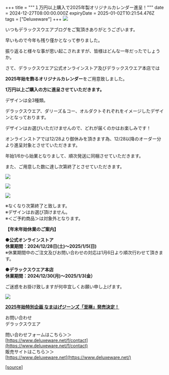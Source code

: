 +++
title = """１万円以上購入で2025年製オリジナルカレンダー進呈！"""
date = 2024-12-27T08:00:00.000Z
expiryDate = 2025-01-02T10:21:54.476Z
tags = ["Deluxeware"]
+++
[![](https://stat.ameba.jp/user_images/20241225/16/deluxeware/33/fc/j/o0800120015525544884.jpg)](https://stat.ameba.jp/user_images/20241225/16/deluxeware/33/fc/j/o0800120015525544884.jpg)

いつもデラックスウエアブログをご覧頂きありがとうございます。

早いもので今年も残り僅かとなって参りました。

振り返ると様々な事が思い起こされますが、皆様はどんな一年だったでしょうか。

さて、デラックスウエア公式オンラインストア及びデラックスウエア本店では

**2025年始を飾るオリジナルカレンダー**をご用意致しました。

**1万円以上ご購入の方に進呈させていただきます。**

デザインは全3種類。

デラックスウエア、ダリーズ＆コー、オルダクトそれぞれをイメージしたデザインとなっております。

デザインはお選びいただけませんので、どれが届くのかはお楽しみです！

オンラインストアでは12/28より御休みを頂きます為、12/28以降のオーダー分より進呈対象とさせていただきます。

年始1/6から始業となりまして、順次発送に同梱させていただきます。

また、ご用意した数に達し次第終了とさせていただきます。

[![](https://stat.ameba.jp/user_images/20241225/17/deluxeware/70/d9/j/o0595084215525551733.jpg)](https://stat.ameba.jp/user_images/20241225/17/deluxeware/70/d9/j/o0595084215525551733.jpg)

[![](https://stat.ameba.jp/user_images/20241225/17/deluxeware/c9/5e/j/o0596084215525551729.jpg)](https://stat.ameba.jp/user_images/20241225/17/deluxeware/c9/5e/j/o0596084215525551729.jpg)

[![](https://stat.ameba.jp/user_images/20241225/17/deluxeware/a3/91/j/o0597083415525551736.jpg)](https://stat.ameba.jp/user_images/20241225/17/deluxeware/a3/91/j/o0597083415525551736.jpg)

  
※なくなり次第終了と致します。  
※デザインはお選び頂けません。  
※＜ご予約商品＞は対象外となります。

**【年末年始休業のご案内】**

**●公式オンラインストア**  
**休業期間：2024/12/28日(土)～2025/1/5(日)**  
※休業期間中のご注文及びお問い合わせの対応は1月6日より順次行わせて頂きます。  
  
**●デラックスウエア本店  
休業期間：2024/12/30(月)～2025/1/3(金）**  
  
ご迷惑をお掛け致しますが何卒宜しくお願い申し上げます。  
  
  
  
  
[![](https://stat.ameba.jp/user_images/20241225/17/deluxeware/28/2f/j/o1200050015525563465.jpg)](https://www.deluxeware.net/p/search?keyword=2431XX)

**[2025年始特別企画 なまはげジーンズ「至極」発売決定！](https://www.deluxeware.net/p/search?keyword=2431XX)**

お問い合わせ  
デラックスウエア

問い合わせフォームはこちら＞＞  
[https://www.deluxeware.net/f/contact](https://www.deluxeware.net/f/contact)  
販売サイトはこちら＞＞  
[https://www.deluxeware.net](https://www.deluxeware.net/)

[[source]](https://ameblo.jp/deluxeware/entry-12879950296.html)

